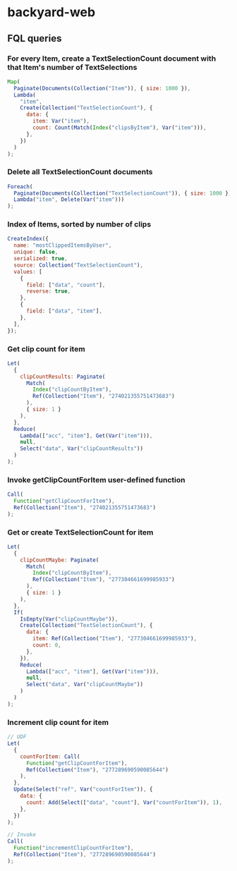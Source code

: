 # backyard-web

## FQL queries

### For every Item, create a TextSelectionCount document with that Item's number of TextSelections

```javascript
Map(
  Paginate(Documents(Collection("Item")), { size: 1000 }),
  Lambda(
    "item",
    Create(Collection("TextSelectionCount"), {
      data: {
        item: Var("item"),
        count: Count(Match(Index("clipsByItem"), Var("item"))),
      },
    })
  )
);
```

### Delete all TextSelectionCount documents

```javascript
Foreach(
  Paginate(Documents(Collection("TextSelectionCount")), { size: 1000 }),
  Lambda("item", Delete(Var("item")))
);
```

### Index of Items, sorted by number of clips

```javascript
CreateIndex({
  name: "mostClippedItemsByUser",
  unique: false,
  serialized: true,
  source: Collection("TextSelectionCount"),
  values: [
    {
      field: ["data", "count"],
      reverse: true,
    },
    {
      field: ["data", "item"],
    },
  ],
});
```

### Get clip count for item

```javascript
Let(
  {
    clipCountResults: Paginate(
      Match(
        Index("clipCountByItem"),
        Ref(Collection("Item"), "274021355751473683")
      ),
      { size: 1 }
    ),
  },
  Reduce(
    Lambda(["acc", "item"], Get(Var("item"))),
    null,
    Select("data", Var("clipCountResults"))
  )
);
```

### Invoke getClipCountForItem user-defined function

```javascript
Call(
  Function("getClipCountForItem"),
  Ref(Collection("Item"), "274021355751473683")
);
```

### Get or create TextSelectionCount for item

```javascript
Let(
  {
    clipCountMaybe: Paginate(
      Match(
        Index("clipCountByItem"),
        Ref(Collection("Item"), "277304661699985933")
      ),
      { size: 1 }
    ),
  },
  If(
    IsEmpty(Var("clipCountMaybe")),
    Create(Collection("TextSelectionCount"), {
      data: {
        item: Ref(Collection("Item"), "277304661699985933"),
        count: 0,
      },
    }),
    Reduce(
      Lambda(["acc", "item"], Get(Var("item"))),
      null,
      Select("data", Var("clipCountMaybe"))
    )
  )
);
```

### Increment clip count for item

```javascript
// UDF
Let(
  {
    countForItem: Call(
      Function("getClipCountForItem"),
      Ref(Collection("Item"), "277289690590085644")
    ),
  },
  Update(Select("ref", Var("countForItem")), {
    data: {
      count: Add(Select(["data", "count"], Var("countForItem")), 1),
    },
  })
);

// Invoke
Call(
  Function("incrementClipCountForItem"),
  Ref(Collection("Item"), "277289690590085644")
);
```

